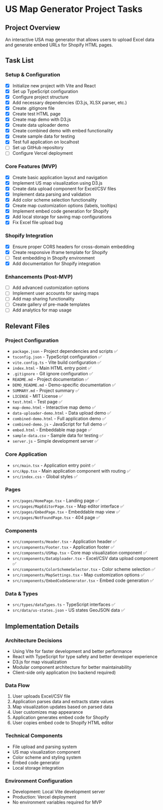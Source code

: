 # US Map Generator Project Tasks

## Project Overview
An interactive USA map generator that allows users to upload Excel data and generate embed URLs for Shopify HTML pages.

## Task List

### Setup & Configuration
- [x] Initialize new project with Vite and React
- [x] Set up TypeScript configuration
- [x] Configure project structure
- [x] Add necessary dependencies (D3.js, XLSX parser, etc.)
- [x] Create .gitignore file
- [x] Create test HTML page
- [x] Create map demo with D3.js
- [x] Create data uploader demo
- [x] Create combined demo with embed functionality
- [x] Create sample data for testing
- [x] Test full application on localhost
- [ ] Set up GitHub repository
- [ ] Configure Vercel deployment

### Core Features (MVP)
- [x] Create basic application layout and navigation
- [x] Implement US map visualization using D3.js
- [x] Create data upload component for Excel/CSV files
- [x] Implement data parsing and validation
- [x] Add color scheme selection functionality
- [x] Create map customization options (labels, tooltips)
- [x] Implement embed code generation for Shopify
- [x] Add local storage for saving map configurations
- [x] Fix Excel file upload bug

### Shopify Integration
- [x] Ensure proper CORS headers for cross-domain embedding
- [x] Create responsive iframe template for Shopify
- [ ] Test embedding in Shopify environment
- [x] Add documentation for Shopify integration

### Enhancements (Post-MVP)
- [ ] Add advanced customization options
- [ ] Implement user accounts for saving maps
- [ ] Add map sharing functionality
- [ ] Create gallery of pre-made templates
- [ ] Add analytics for map usage

## Relevant Files

### Project Configuration
- `package.json` - Project dependencies and scripts ✅
- `tsconfig.json` - TypeScript configuration ✅
- `vite.config.ts` - Vite build configuration ✅
- `index.html` - Main HTML entry point ✅
- `.gitignore` - Git ignore configuration ✅
- `README.md` - Project documentation ✅
- `DEMO_README.md` - Demo-specific documentation ✅
- `SUMMARY.md` - Project summary ✅
- `LICENSE` - MIT License ✅
- `test.html` - Test page ✅
- `map-demo.html` - Interactive map demo ✅
- `data-uploader-demo.html` - Data upload demo ✅
- `combined-demo.html` - Full application demo ✅
- `combined-demo.js` - JavaScript for full demo ✅
- `embed.html` - Embeddable map page ✅
- `sample-data.csv` - Sample data for testing ✅
- `server.js` - Simple development server ✅

### Core Application
- `src/main.tsx` - Application entry point ✅
- `src/App.tsx` - Main application component with routing ✅
- `src/index.css` - Global styles ✅

### Pages
- `src/pages/HomePage.tsx` - Landing page ✅
- `src/pages/MapEditorPage.tsx` - Map editor interface ✅
- `src/pages/EmbedPage.tsx` - Embeddable map view ✅
- `src/pages/NotFoundPage.tsx` - 404 page ✅

### Components
- `src/components/Header.tsx` - Application header ✅
- `src/components/Footer.tsx` - Application footer ✅
- `src/components/USMap.tsx` - Core map visualization component ✅
- `src/components/DataUploader.tsx` - Excel/CSV data upload component ✅
- `src/components/ColorSchemeSelector.tsx` - Color scheme selection ✅
- `src/components/MapSettings.tsx` - Map customization options ✅
- `src/components/EmbedCodeGenerator.tsx` - Embed code generation ✅

### Data & Types
- `src/types/dataTypes.ts` - TypeScript interfaces ✅
- `src/data/us-states.json` - US states GeoJSON data ✅

## Implementation Details

### Architecture Decisions
- Using Vite for faster development and better performance
- React with TypeScript for type safety and better developer experience
- D3.js for map visualization
- Modular component architecture for better maintainability
- Client-side only application (no backend required)

### Data Flow
1. User uploads Excel/CSV file
2. Application parses data and extracts state values
3. Map visualization updates based on parsed data
4. User customizes map appearance
5. Application generates embed code for Shopify
6. User copies embed code to Shopify HTML editor

### Technical Components
- File upload and parsing system
- US map visualization component
- Color scheme and styling system
- Embed code generator
- Local storage integration

### Environment Configuration
- Development: Local Vite development server
- Production: Vercel deployment
- No environment variables required for MVP
